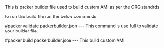 This is packer builder file used to build custom AMI as per the ORG standrds

to run this build file run the below commands 

#packer validate packerbuilder.json ---  This command is use full to validate your builder file.

#packer build packerbuilder.json --- This build custom AMI
